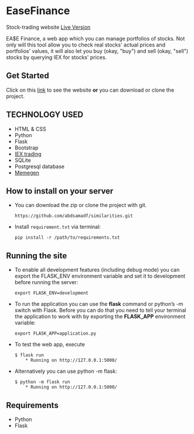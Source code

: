 # EaseFinance
Stock-trading website [Live Version](https://ease-finance.herokuapp.com)

EA$E Finance, a web app which you can manage portfolios of stocks. Not only will this tool allow you to check real stocks' actual prices and portfolios' values, it will also let you buy (okay, "buy") and sell (okay, "sell") stocks by querying IEX for stocks' prices.

## Get Started

Click on this [link](https://ease-finance.herokuapp.com) to see the website **or** you can download or clone the project.

## TECHNOLOGY USED

* HTML & CSS
* Python
* Flask
* Bootstrap
* [IEX trading](https://iextrading.com)
* SQLite
* Postgresql database
* [Memegen](https://memegen.link)

## How to install on your server

* You can download the zip or clone the project with git.

    `https://github.com/abdsamadf/similarities.git`

* Install `requirement.txt` via terminal:

    `pip install -r /path/to/requirements.txt`

## Running the site

* To enable all development features (including debug mode) you can export the FLASK_ENV environment variable and set it to development before running the server:

    `export FLASK_ENV=development`

* To run the application you can use the **flask** command or python’s -m switch with Flask. Before you can do that you need to tell your terminal the application to work with by exporting the **FLASK_APP** environment variable:

    `export FLASK_APP=application.py`

* To test the web app, execute

    ``` Shell
    $ flask run
        * Running on http://127.0.0.1:5000/
    ```

* Alternatively you can use python -m flask:
    ``` Shell
    $ python -m flask run
        * Running on http://127.0.0.1:5000/
    ```

## Requirements

* Python
* Flask